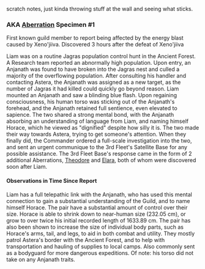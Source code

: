 ---
---
scratch notes, just kinda throwing stuff at the wall and seeing what sticks.

### AKA [Aberration](Concepts/Aberration) Specimen #1
First known guild member to report being affected by the energy blast caused by Xeno'jiiva.
Discovered 3 hours after the defeat of Xeno'jiiva

Liam was on a routine Jagras population control hunt in the Ancient Forest. A Research team reported an abnormally high population. Upon entry, an Anjanath was found to have broken into the Jagras nest and culled a majority of the overflowing population.
After consulting his handler and contacting Astera, the Anjanath was assigned as a new target, as the number of Jagras it had killed could quickly go beyond reason.
Liam mounted an Anjanath and saw a blinding blue flash. Upon regaining consciousness, his human torso was sticking out of the Anjanath's forehead, and the Anjanath retained full sentience, even elevated to sapience. The two shared a strong mental bond, with the Anjanath absorbing an understanding of language from Liam, and naming himself Horace, which he viewed as "dignified" despite how silly it is.
The two made their way towards Astera, trying to get someone's attention. When they finally did, the Commander ordered a full-scale investigation into the two, and sent an urgent communique to the 3rd Fleet's Satellite Base for any possible assistance. The 3rd Fleet Base's response came in the form of 2 additional Aberrations, [Theodore](Characters/Theodore) and [Elara](Characters/Elara), both of whom were discovered soon after Liam.
#### Observations in Time Since Report
Liam has a full telepathic link with the Anjanath, who has used this mental connection to gain a substantial understanding of the Guild, and to name himself Horace.
The pair have a substantial amount of control over their size. Horace is able to shrink down to near-human size (232.05 cm), or grow to over twice his initial recorded length of 1633.89 cm. The pair has also been shown to increase the size of individual body parts, such as Horace's arms, tail, and legs, to aid in both combat and utility.
They mostly patrol Astera's border with the Ancient Forest, and to help with transportation and hauling of supplies to local camps. Also commonly sent as a bodyguard for more dangerous expeditions.
Of note: his torso did not take on any Anjanath traits.